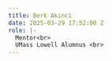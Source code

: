 ```yaml
---
title: Berk Akinci
date: 2025-03-29 17:52:00 Z
role: |-
  Mentor<br>
  UMass Lowell Alumnus <br>
---
```


